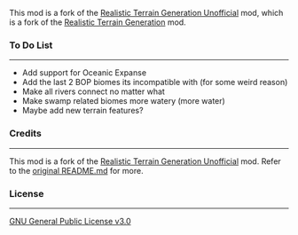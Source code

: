 This mod is a fork of the [Realistic Terrain Generation Unofficial](https://www.curseforge.com/minecraft/mc-mods/realistic-terrain-generation-unofficial) mod, which is a fork of the [Realistic Terrain Generation](https://www.curseforge.com/minecraft/mc-mods/realistic-terrain-generation) mod.

### To Do List
----
* Add support for Oceanic Expanse
* Add the last 2 BOP biomes its incompatible with (for some weird reason)
* Make all rivers connect no matter what
* Make swamp related biomes more watery (more water)
* Maybe add new terrain features?

### Credits
----

This mod is a fork of the [Realistic Terrain Generation Unofficial](https://www.curseforge.com/minecraft/mc-mods/realistic-terrain-generation-unofficial) mod. Refer to the [original README.md](https://github.com/Team-RTG/Realistic-Terrain-Generation/blob/1.12.2-dev/README.md) for more.
 

### License
----

[GNU General Public License v3.0](https://github.com/juraj-hrivnak/RTGUnofficial/blob/1.12.2-jeid-compat/LICENSE.txt)
